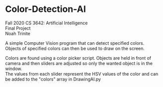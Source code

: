 # Color-Detection-AI

Fall 2020 CS 3642: Artificial Intelligence <br />
Final Project <br />
Noah Trinite <br />

A simple Computer Vision program that can detect specified colors. <br />
Objects of specified colors can then be used to draw on the screen. <br />
 
Colors are found using a color picker script. Objects are held in front of camera and then sliders are adjusted so only the wanted object is in the window. <br />
The values from each slider represent the HSV values of the color and can be added to the "colors" array in DrawingAI.py <br />
